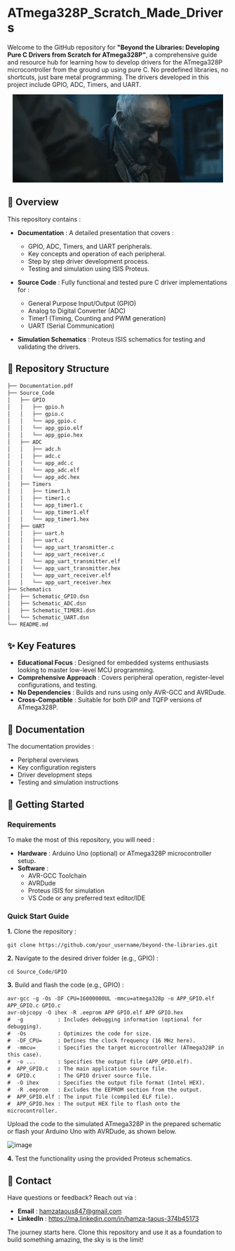 # ATmega328P_Scratch_Made_Drivers

Welcome to the GitHub repository for **"Beyond the Libraries: Developing Pure C Drivers from Scratch for ATmega328P"**, a comprehensive guide and resource hub for learning how to develop drivers for the ATmega328P microcontroller from the ground up using pure C. No predefined libraries, no shortcuts, just bare metal programming. The drivers developed in this project include GPIO, ADC, Timers, and UART.

<p align="center"><img src="giphy.webp"></p>

## 📜 Overview

This repository contains :

- **Documentation** : A detailed presentation that covers :
  
  - GPIO, ADC, Timers, and UART peripherals.
  - Key concepts and operation of each peripheral.
  - Step by step driver development process.
  - Testing and simulation using ISIS Proteus.

- **Source Code** : Fully functional and tested pure C driver implementations for :

  - General Purpose Input/Output (GPIO)
  - Analog to Digital Converter (ADC)
  - Timer1 (Timing, Counting and PWM generation)
  - UART (Serial Communication)

- **Simulation Schematics** : Proteus ISIS schematics for testing and validating the drivers.

## 🌿 Repository Structure

```
├── Documentation.pdf
├── Source_Code
│   ├── GPIO
│   │   ├── gpio.h
│   │   ├── gpio.c
│   │   └── app_gpio.c
│   │   └── app_gpio.elf
│   │   └── app_gpio.hex
│   ├── ADC
│   │   ├── adc.h
│   │   ├── adc.c
│   │   └── app_adc.c
│   │   └── app_adc.elf
│   │   └── app_adc.hex
│   ├── Timers
│   │   ├── timer1.h
│   │   ├── timer1.c
│   │   └── app_timer1.c
│   │   └── app_timer1.elf
│   │   └── app_timer1.hex
│   ├── UART
│   │   ├── uart.h
│   │   ├── uart.c
│   │   └── app_uart_transmitter.c
│   │   └── app_uart_receiver.c
│   │   └── app_uart_transmitter.elf
│   │   └── app_uart_transmitter.hex
│   │   └── app_uart_receiver.elf
│   │   └── app_uart_receiver.hex
├── Schematics
│   ├── Schematic_GPIO.dsn
│   ├── Schematic_ADC.dsn
│   ├── Schematic_TIMER1.dsn
│   └── Schematic_UART.dsn
└── README.md
```

## ✨ Key Features

- **Educational Focus** : Designed for embedded systems enthusiasts looking to master low-level MCU programming.
- **Comprehensive Approach** : Covers peripheral operation, register-level configurations, and testing.
- **No Dependencies** : Builds and runs using only AVR-GCC and AVRDude.
- **Cross-Compatible** : Suitable for both DIP and TQFP versions of ATmega328P.

## 📘 Documentation

The documentation provides :

- Peripheral overviews
- Key configuration registers
- Driver development steps
- Testing and simulation instructions

## 🚀 Getting Started

### Requirements
To make the most of this repository, you will need :
- **Hardware** : Arduino Uno (optional) or ATmega328P microcontroller setup.
- **Software** :
  - AVR-GCC Toolchain
  - AVRDude
  - Proteus ISIS for simulation
  - VS Code or any preferred text editor/IDE

### Quick Start Guide

**1.** Clone the repository :

  ```
  git clone https://github.com/your_username/beyond-the-libraries.git
  ```

**2.** Navigate to the desired driver folder (e.g., GPIO) :

```
cd Source_Code/GPIO
```

**3.** Build and flash the code (e.g., GPIO) :

```
avr-gcc -g -Os -DF CPU=16000000UL -mmcu=atmega328p -o APP_GPIO.elf APP_GPIO.c GPIO.c
avr-objcopy -O ihex -R .eeprom APP GPIO.elf APP GPIO.hex
#  -g           : Includes debugging information (optional for debugging).
#  -Os          : Optimizes the code for size.
#  -DF_CPU=     : Defines the clock frequency (16 MHz here).
#  -mmcu=       : Specifies the target microcontroller (ATmega328P in this case).
#  -o ...       : Specifies the output file (APP_GPIO.elf).
#  APP_GPIO.c   : The main application source file.
#  GPIO.c       : The GPIO driver source file.
#  -O ihex      : Specifies the output file format (Intel HEX).
#  -R .eeprom   : Excludes the EEPROM section from the output.
#  APP_GPIO.elf : The input file (compiled ELF file).
#  APP_GPIO.hex : The output HEX file to flash onto the microcontroller.
```

Upload the code to the simulated ATmega328P in the prepared schematic or flash your Arduino Uno with AVRDude, as shown below.

![image](https://github.com/user-attachments/assets/7f1c032e-c84a-44b6-af16-9591e76944ab)


**4.** Test the functionality using the provided Proteus schematics.

## 📧 Contact

Have questions or feedback? Reach out via :
- **Email** : hamzataous847@gmail.com
- **LinkedIn** : https://ma.linkedin.com/in/hamza-taous-374b45173

The journey starts here. Clone this repository and use it as a foundation to build something amazing, the sky is is the limit!
